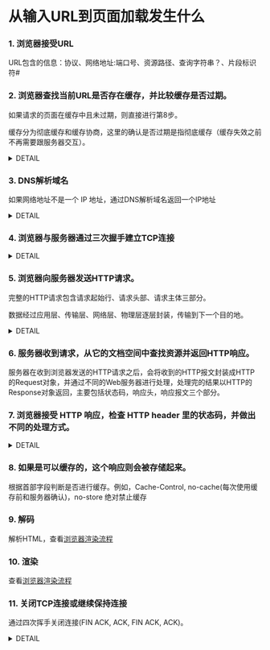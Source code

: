 # 从输入URL到页面加载发生什么

### 1. 浏览器接受URL

URL包含的信息：协议、网络地址:端口号、资源路径、查询字符串？、片段标识符#

### 2. 浏览器查找当前URL是否存在缓存，并比较缓存是否过期。

如果请求的页面在缓存中且未过期，则直接进行第8步。

缓存分为彻底缓存和缓存协商，这里的确认是否过期是指彻底缓存（缓存失效之前不再需要跟服务器交互）。

<details>
<summary>DETAIL</summary>

#### 彻底缓存的机制（http首部字段）：cache-control，Expires

* Expires：是一个绝对时间，即服务器时间。浏览器检查当前时间，如果还没到失效时间就直接使用缓存文件。但是该方法存在一个问题：服务器时间与客户端时间可能不一致。因此该字段已经很少使用，现在基本用cache-control进行判断。
* cache-control：
	- max-age：cache-control中的max-age保存一个相对时间。例如Cache-Control: max-age = 484200，表示浏览器收到文件后，缓存在484200s内均有效。 如果同时存在cache-control和Expires，浏览器总是优先使用cache-control。
	- no-cache：使用缓存前必须和服务器进行确认，也就是需要发起请求。
	- no-store：不缓存

#### 缓存协商。对应http首部字段：last-modified，Etag

当缓存过期时，浏览器会向服务器发起请求询问资源是否真正过期，这就是缓存协商。

* last-modified：是第一次请求资源时，服务器返回的字段，表示最后一次更新的时间。下一次浏览器请求资源时就发送if-modified-since字段。服务器用本地Last-modified时间与if-modified-since时间比较，如果不一致则认为缓存已过期并返回新资源给浏览器；如果时间一致则发送304状态码，让浏览器继续使用缓存。当然，用该方法也存在问题，比如修改时间有变化但实际内容没有变化，而服务器却再次将资源发送给浏览器。所以，使用Etag进行判断更好。
* Etag：资源的实体标识（哈希字符串），当资源内容更新时，Etag会改变。服务器会判断Etag是否发生变化，如果变化则返回新资源，否则返回304。

> 缓存协商的过程需要发起一起HTTP请求，如果返回304则继续使用缓存。对于移动端一次请求还是有代价的，所以我们需要避免304。

> 对于很少进行更改的静态文件，可以在文件名中加入版本号，如get.v1.js，并且把Cache-Control的max-age设置成一年半载，这样就不会发送请求。

> 需要注意的是，当这些文件更新的时候，我们需要更新其版本号，这样浏览器才会到服务器下载新资源。

![](https://upload-images.jianshu.io/upload_images/3160413-fb75e5af66606680.png?imageMogr2/auto-orient/strip%7CimageView2/2/w/692)
</details>

### 3. DNS解析域名

如果网络地址不是一个 IP 地址，通过DNS解析域名返回一个IP地址

<details>
<summary>DETAIL</summary>

DNS数据库是域名和IP地址相互映射的一个分布式数据库，DNS协议用来将域名转换为IP地址，它运行在UDP协议之上。UDP无需连接，时效性更好。

#### DNS查询

* 操作系统会先检查本地hosts文件是否有这个网址映射关系，如果有就调用这个IP地址映射，完成域名解析。
* 否则，查找本地DNS解析器缓存，如果查找到则返回。
* 否则，查找本地DNS服务器，如果查找到则返回。
* 否则，1）未用转发模式，按根域服务器 ->顶级域,.com->第二层域，example.com ->子域，www.example.com的顺序找到IP地址。2）用转发模式，按上一级DNS服务器->上上级->....逐级向上查询找到IP地址。

</details>

### 4. 浏览器与服务器通过三次握手建立TCP连接

<details>
<summary>DETAIL</summary>

![](https://upload-images.jianshu.io/upload_images/3160413-5a9f596e6bde10c6.png?imageMogr2/auto-orient/strip%7CimageView2/2/w/700)

为什么需要进行三次握手，而不是两次握手？

原因是两次握手不可靠。比如，浏览器发送一个连接请求包A，但包A在半路上堵车了，浏览器就认为包A丢失了，所以重新发生一个请求包B给服务器。服务器收到请求，建立连接。两端进行通信，结束后关闭连接。但是这时候，包A到达了服务器，服务器不知道这是一个无效的包，所以进行响应。这时两次握手已经完成，两端就建立起一个无效的连接。但浏览器认为自己没发出请求，所以不会回应，这样就让服务器白白等待回应，浪费了服务器资源。而三次握手的机制下，浏览器知道自己并没有请求连接，会发送拒绝包给服务器，服务器收到回应后也会结束这次无效的连接。

</details>

### 5. 浏览器向服务器发送HTTP请求。

完整的HTTP请求包含请求起始行、请求头部、请求主体三部分。

数据经过应用层、传输层、网络层、物理层逐层封装，传输到下一个目的地。

<details>
<summary>DETAIL</summary>

![](https://upload-images.jianshu.io/upload_images/5695795-50fb4ff95551f317.png?imageMogr2/auto-orient/strip%7CimageView2/2/w/700)

</details>

### 6. 服务器收到请求，从它的文档空间中查找资源并返回HTTP响应。

服务器在收到浏览器发送的HTTP请求之后，会将收到的HTTP报文封装成HTTP的Request对象，并通过不同的Web服务器进行处理，处理完的结果以HTTP的Response对象返回，主要包括状态码，响应头，响应报文三个部分。

### 7. 浏览器接受 HTTP 响应，检查 HTTP header 里的状态码，并做出不同的处理方式。

<details>
<summary>DETAIL</summary>

状态码主要包括以下部分
* 1xx：指示信息–表示请求已接收，继续处理。
* 2xx：成功–表示请求已被成功接收、理解、接受。
* 3xx：重定向–要完成请求必须进行更进一步的操作。
* 4xx：客户端错误–请求有语法错误或请求无法实现。
* 5xx：服务器端错误–服务器未能实现合法的请求。

响应头主要由Cache-Control、 Connection、Date、Pragma等组成。

响应体为服务器返回给浏览器的信息，主要由HTML，css，js，图片文件组成。

</details>

### 8. 如果是可以缓存的，这个响应则会被存储起来。

根据首部字段判断是否进行缓存。例如，Cache-Control, no-cache(每次使用缓存前和服务器确认)，no-store 绝对禁止缓存

### 9. 解码

解析HTML，查看[浏览器渲染流程](https://github.com/Leechikit/fe-knowledge/issues/9)

### 10. 渲染

查看[浏览器渲染流程](https://github.com/Leechikit/fe-knowledge/issues/9)

### 11. 关闭TCP连接或继续保持连接

通过四次挥手关闭连接(FIN ACK, ACK, FIN ACK, ACK)。

<details>
<summary>DETAIL</summary>

![](https://upload-images.jianshu.io/upload_images/3160413-1d8c843335a5f419.png?imageMogr2/auto-orient/strip%7CimageView2/2/w/700)

为什么需要进行四次挥手？

第一次挥手是浏览器发完数据后，发送FIN请求断开连接。第二次挥手是服务器发送ACK表示同意，如果在这一次服务器也发送FIN请求断开连接似乎也没有不妥，但考虑到服务器可能还有数据要发送，所以服务器发送FIN应该放在第三次挥手中。这样浏览器需要返回ACK表示同意，也就是第四次挥手。

简而言之，一端断开连接需要两次挥手（请求和回应），两端断开连接就需要四次挥手了。

</details>